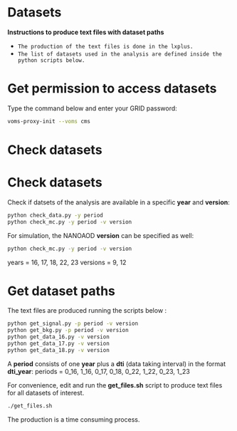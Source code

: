 # Datasets

**Instructions to produce text files with dataset paths**

* `The production of the text files is done in the lxplus.`
* `The list of datasets used in the analysis are defined inside the python scripts below.`

# Get permission to access datasets

Type the command below and enter your GRID password:
```bash
voms-proxy-init --voms cms
```

# Check datasets

# Check datasets

Check if datsets of the analysis are available in a specific **year** and **version**:
```bash
python check_data.py -y period
python check_mc.py -y period -v version
```

For simulation, the NANOAOD **version** can be specified as well:
```bash
python check_mc.py -y period -v version
```

years = 16, 17, 18, 22, 23
versions = 9, 12

# Get dataset paths

The text files are produced running the scripts below :   
```bash
python get_signal.py -p period -v version
python get_bkg.py -p period -v version
python get_data_16.py -v version
python get_data_17.py -v version
python get_data_18.py -v version
```
A **period** consists of one **year** plus a **dti** (data taking interval) in the format **dti_year**:
periods = 0_16, 1_16, 0_17, 0_18, 0_22, 1_22, 0_23, 1_23


For convenience, edit and run the **get_files.sh** script to produce text files for all datasets of interest.
```bash
./get_files.sh 
```
The production is a time consuming process. 





